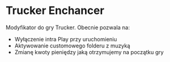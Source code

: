 # Trucker Enchancer
Modyfikator do gry Trucker. 
Obecnie pozwala na:
- Wyłączenie intra Play przy uruchomieniu
- Aktywowanie customowego folderu z muzyką
- Zmianę kwoty pieniędzy jaką otrzymujemy na początku gry

